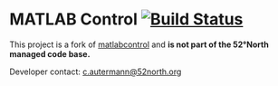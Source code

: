 # MATLAB Control [![Build Status](https://travis-ci.org/autermann/matlab-control.png?branch=master)](https://travis-ci.org/autermann/matlab-control)

This project is a fork of [matlabcontrol](http://code.google.com/p/matlabcontrol) and **is not part of the 52°North managed code base.**

Developer contact: c.autermann@52north.org
